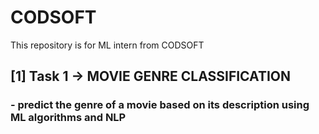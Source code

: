 # CODSOFT
This repository is for ML intern from CODSOFT
## [1] Task 1 -> MOVIE GENRE CLASSIFICATION
### - predict the genre of a movie based on its description using ML algorithms and NLP 

